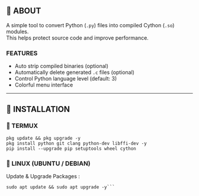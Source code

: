 ## **📌 ABOUT**
A simple tool to convert Python (`.py`) files into compiled Cython (`.so`) modules.  
This helps protect source code and improve performance.  

### FEATURES
- Auto strip compiled binaries (optional)  
- Automatically delete generated `.c` files (optional)  
- Control Python language level (default: 3)  
- Colorful menu interface  

---

## **🚀 INSTALLATION**

### 📱 TERMUX
```
pkg update && pkg upgrade -y
pkg install python git clang python-dev libffi-dev -y
pip install --upgrade pip setuptools wheel cython
```

### 🐧 LINUX (UBUNTU / DEBIAN)
Update & Upgrade Packages :
```
sudo apt update && sudo apt upgrade -y```
